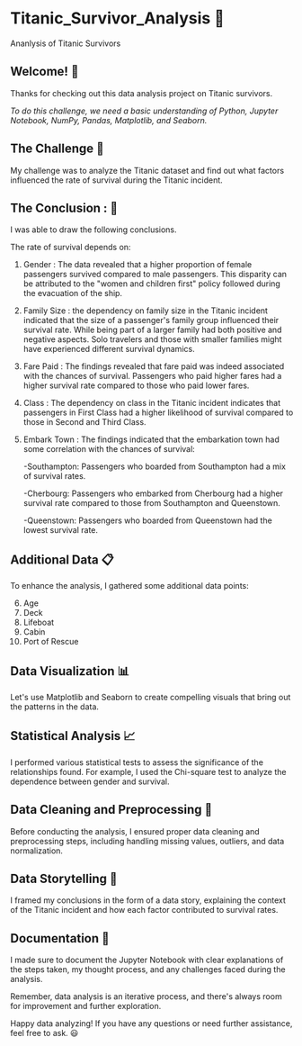 # Titanic_Survivor_Analysis :ship: 
  Ananlysis of Titanic Survivors

## Welcome! :wave:
Thanks for checking out this data analysis project on Titanic survivors.

*To do this challenge, we need a basic understanding of Python, Jupyter Notebook, NumPy, Pandas, Matplotlib, and Seaborn.* 

## The Challenge :muscle:
My challenge was to analyze the Titanic dataset and find out what factors influenced the rate of survival during the Titanic incident.

## The Conclusion : :pencil:
I was able to draw the following conclusions. 

The rate of survival depends on:
1. Gender :
   The data revealed that a higher proportion of female passengers survived compared to male passengers.
   This disparity can be attributed to the "women and children first" policy followed during the evacuation of the ship.
2. Family Size :
   the dependency on family size in the Titanic incident indicated that the size of a passenger's family group influenced their survival rate. While being part of a larger family had both positive and negative aspects.
   Solo travelers and those with smaller families might have experienced different survival dynamics.
3. Fare Paid :
   The findings revealed that fare paid was indeed associated with the chances of survival.
   Passengers who paid higher fares had a higher survival rate compared to those who paid lower fares.
4. Class :
   The dependency on class in the Titanic incident indicates that passengers in First Class had a higher likelihood of survival
   compared to those in Second and Third Class.
5. Embark Town :
   The findings indicated that the embarkation town had some correlation with the chances of survival:
   
   -Southampton: Passengers who boarded from Southampton had a mix of survival rates.
    
   -Cherbourg: Passengers who embarked from Cherbourg had a higher survival rate compared to those from Southampton and Queenstown.
   
   -Queenstown: Passengers who boarded from Queenstown had the lowest survival rate. 

## Additional Data :clipboard:
To enhance the analysis, I gathered some additional data points: 

6. Age 
7. Deck
8. Lifeboat 
9. Cabin 
10. Port of Rescue 

## Data Visualization :bar_chart: 
Let's use Matplotlib and Seaborn to create compelling visuals that bring out the patterns in the data.

## Statistical Analysis  :chart_with_upwards_trend:
I performed various statistical tests to assess the significance of the relationships found. For example, I used the Chi-square test to analyze the dependence between gender and survival.

## Data Cleaning and Preprocessing :broom:
Before conducting the analysis, I ensured proper data cleaning and preprocessing steps, including handling missing values, outliers, and data normalization. 


## Data Storytelling :book: 
I framed my conclusions in the form of a data story, explaining the context of the Titanic incident and how each factor contributed to survival rates.

## Documentation :memo:
I made sure to document the Jupyter Notebook with clear explanations of the steps taken, my thought process, and any challenges faced during the analysis. 

Remember, data analysis is an iterative process, and there's always room for improvement and further exploration.

Happy data analyzing! If you have any questions or need further assistance, feel free to ask. :smiley:
